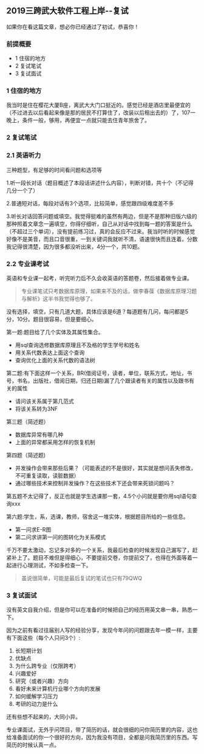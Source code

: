 ## 2019三跨武大软件工程上岸--复试

如果你在看这篇文章，想必你已经通过了初试，恭喜你！

### 前提概要

- 1 住宿的地方
- 2 复试笔试
- 3 复试面试

### 1 住宿的地方

我当时是住在樱花大厦B座，离武大大门口挺近的。感觉已经是酒店里最便宜的（不过进去以后看起来像是那的居民不打算住了，改装以后租出去的）了，107一晚上，条件一般，够用，再便宜一点就只能去住青年旅舍了。

### 2 复试笔试

### 2.1 英语听力

三种题型，有足够的时间看问题和选项等

1.听一段长对话（题目概述了本段话讲述什么内容），判断对错，共十个（不记得几分一个了）

2.普通短对话，每段对话有3个选项，比较简单，感觉跟四级难度差不多

3.听长对话回答问题或填空。我觉得挺难的虽然有两边，但是不是那种旧版六级的那种照着文章念一遍填空，你得仔细听，自己从对话中找到每一题的答案是什么 （不超过三个单词），没有提前练习过，真的会反应不过来。我当时听的时候感觉好像不是美音，而且口音很重，一到关键词我就听不清，语速很快而且连着。分数我记得很清楚，因为很多都没听出来，4分一个，共10题。

### 2.2 专业课考试

英语和专业课一起考，听完听力后不久会收英语的答题卷，然后接着做专业课。

> 专业课笔试只考数据库原理，如果来不及的话，做李春葆《数据库原理习题与解析》这半书我觉得也够了。

没有选择，填空，只有几道大题，具体应该是6道？每道题有几问，每问都是5分，10分。题目很容易，但是要细心。

第一题:题目给了几个实体及其属性集合。

- 用sql查询选修数据库原理且不及格的学生学号和姓名
- 用关系代数表达上面这个查询
- 查询优化上面的关系代数的语法树

第二题:有下面这样一个关系，BR(借阅证号，读者，单位，联系方式，地址，书号，书名，出版社，借阅日期，归还日期)漏了几个跟读者有关的属性以及跟书有关的属性

- 请问该关系属于第几范式
- 将该关系转为3NF

第三题（简述题）

- 数据库异常有哪几种
- 上面的异常都采用怎样的恢复机制

第四题（简述题)

- 并发操作会带来那些后果？（可能表述的不是很好，其实就是想问丢失修改，不可重复读取，读脏数据）
- 通过哪些技术来控制并发操作？在这些技术下还会带来死锁问题吗？

第五题不太记得了，反正也就是学生选课那一套，4.5个小问就是要你用sql语句查询xxx

第六题:学生，系，选课，教师，宿舍这一堆实体，根据题目所给的一些信息。

- 第一问求E-R图
- 第二问求讲第一问的图转化为关系模式

 千万不要太激动，忘记多对多的一个关系，我最后检查的时候发现自己漏写了，赶紧补上了。题目不难但是得细心，不要提前交卷，你提前交了，也得在外面等着一起进行心理测试，不如多检查一下。

> 虽说很简单，可能是最后复试的笔试也只有79QWQ

### 3 复试面试

没有英文自我介绍，但是你可以在准备的时候把自己的经历用英文串一串，熟悉一下。

因为之前有看过往届别人写的经验分享，发现今年问的问题跟去年一模一样，主要有下面这些（每个人只问3个）:

1. 长短期计划
1. 优缺点
1. 为什么跨专业（仅限跨考）
1. 兴趣爱好
1. 研究（或者兴趣）方向
1. 看好未来计算机行业哪个方向的发展
1. 如何缓解学习压力
1. 考研的动力是什么

还有些想不起来的，大同小异。

专业课面试，无外乎问项目，带了简历的话，就会很细的问你简历里的内容，这也给准备面试的你一个很好的方向，因为我没有项目，全都是问我简历里的东西。写简历的时候认真一点。
